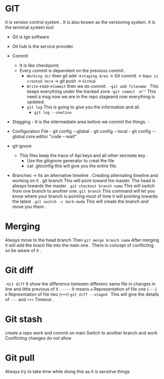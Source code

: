 # GIT 
It is version control system .
It is  also known as the versioning system.
It is the terminal system tool
- Git is tge software
- Git hub is the service provider.

- Commit 
  - It is like checkpoint.
  - Every commit is dependent on the previous commit .
    - `Working dir` then git add ->`staging Area` -> Git commit ->  `Repo is created here` -> git push -> `Github`
    - `Write`->`Add`->`Commit` then we do commit .
    -`git add filename ` This keeps everything under the tracked zone
    -`git commit -m""` This need a msg now we are in the repo 
    stageand now everything is updated.
    - `git log` This is going to give you the information and all.
        - `git log --oneline` 
- Stagging 
       - It is the intermediate area before we commit the things.
       - 
- Configuration File
       - git config  --global
       - git config --local
       - git config  --global core.editor "code --wait"
- git ignore
  - This files keep the trace of Api keys and all other secreate key .
    - Use the gitignore generator to creat the file
    - cat .gitconfig this will give you the entire file.
       
- Branches
 -> Its an alternative timeline .
  Creating alternating timeline and working on it .
git branch  This will point toward the master.
The head is always towards the master .
`git checkout branch name` This will switch from one branch to another one.
`git branch` This command will let you know where your branch is pointing most of time it will pointing towards the latest .
`git switch -c dark-mode` This will create the branch and move you there .

# Merging
 Always move to the head branch 
 Then `git merge branch name` 
 After merging it will add the brach file into the main one .
 There is concept of conflicting so be aware of it .

 # Git diff
  -`Git diff` It show the difference between differenc same file in changes in line and little previous of it .
  `----` It means 
 `a` Representation of file one (`---`)
 `b` Represntation of file two (`+++`)
`git diff --staged ` This will give the details of `---` and `+++` Timeout .

 # Git stash 
 create a repo work and commit on main 
 Switch to another branch and work 
 Conflicting changes do not allow 

 # Git pull
  Always try to take time while doing this as it is sensitve things
  